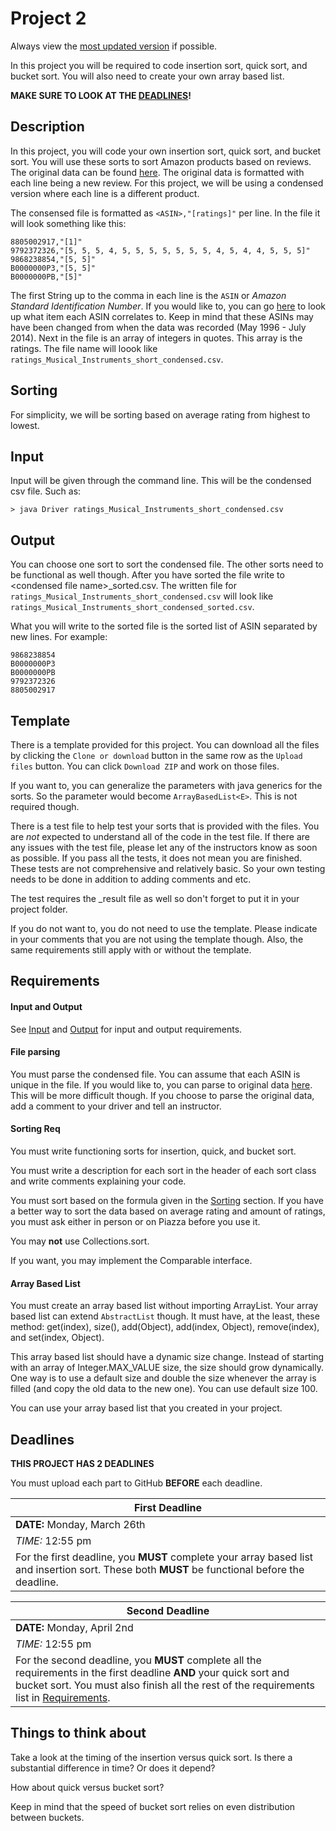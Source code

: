 # Project 2

Always view the [most updated version](https://github.com/usfcs245/Project2 "Project 2") if possible.

In this project you will be required to code insertion sort, quick sort, and bucket sort. You will also need to create your own array based list.

**MAKE SURE TO LOOK AT THE [DEADLINES](#deadlines)!**

## Description

In this project, you will code your own insertion sort, quick sort, and bucket sort. You will use these sorts to sort Amazon products based on reviews. The original data can be found [here](http://jmcauley.ucsd.edu/data/amazon/ "Amazon Review Data"). The original data is formatted with each line being a new review. For this project, we will be using a condensed version where each line is a different product.

The consensed file is formatted as `<ASIN>,"[ratings]"` per line. In the file it will look something like this:

```
8805002917,"[1]"
9792372326,"[5, 5, 5, 4, 5, 5, 5, 5, 5, 5, 5, 4, 5, 4, 4, 5, 5, 5]"
9868238854,"[5, 5]"
B0000000P3,"[5, 5]"
B0000000PB,"[5]"
```
The first String up to the comma in each line is the `ASIN` or *Amazon Standard Identification Number*. If you would like to, you can go [here](http://www.amazon-asin.com/ "ASIN Lookup") to look up what item each ASIN correlates to. Keep in mind that these ASINs may have been changed from when the data was recorded (May 1996 - July 2014). Next in the file is an array of integers in quotes. This array is the ratings. The file name will loook like `ratings_Musical_Instruments_short_condensed.csv`.

## Sorting

For simplicity, we will be sorting based on average rating from highest to lowest.

## Input

Input will be given through the command line. This will be the condensed csv file. Such as:

```
> java Driver ratings_Musical_Instruments_short_condensed.csv
```

## Output

You can choose one sort to sort the condensed file. The other sorts need to be functional as well though. After you have sorted the file write to \<condensed file name>_sorted.csv. The written file for `ratings_Musical_Instruments_short_condensed.csv` will look like `ratings_Musical_Instruments_short_condensed_sorted.csv`.

What you will write to the sorted file is the sorted list of ASIN separated by new lines. For example:

```
9868238854
B0000000P3
B0000000PB
9792372326
8805002917
```

## Template

There is a template provided for this project. You can download all the files by clicking the `Clone or download` button in the same row as the `Upload files` button. You can click `Download ZIP` and work on those files.

If you want to, you can generalize the parameters with java generics for the sorts. So the parameter would become `ArrayBasedList<E>`. This is not required though.

There is a test file to help test your sorts that is provided with the files. You are *not* expected to understand all of the code in the test file. If there are any issues with the test file, please let any of the instructors know as soon as possible. If you pass all the tests, it does not mean you are finished. These tests are not comprehensive and relatively basic. So your own testing needs to be done in addition to adding comments and etc.

The test requires the _result file as well so don't forget to put it in your project folder.

If you do not want to, you do not need to use the template. Please indicate in your comments that you are not using the template though. Also, the same requirements still apply with or without the template.

## Requirements

#### Input and Output
See [Input](#input) and [Output](#output) for input and output requirements. 

#### File parsing
You must parse the condensed file. You can assume that each ASIN is unique in the file. If you would like to, you can parse to original data [here](http://jmcauley.ucsd.edu/data/amazon/ "Amazon Review Data"). This will be more difficult though. If you choose to parse the original data, add a comment to your driver and tell an instructor.

#### Sorting Req
You must write functioning sorts for insertion, quick, and bucket sort.

You must write a description for each sort in the header of each sort class and write comments explaining your code.

You must sort based on the formula given in the [Sorting](#sorting) section. If you have a better way to sort the data based on average rating and amount of ratings, you must ask either in person or on Piazza before you use it.

You may **not** use Collections.sort.

If you want, you may implement the Comparable interface.

#### Array Based List
You must create an array based list without importing ArrayList. Your array based list can extend `AbstractList` though. It must have, at the least, these method: get(index), size(), add(Object), add(index, Object), remove(index), and set(index, Object).

This array based list should have a dynamic size change. Instead of starting with an array of Integer.MAX_VALUE size, the size should grow dynamically. One way is to use a default size and double the size whenever the array is filled (and copy the old data to the new one). You can use default size 100. 

You can use your array based list that you created in your project.

## Deadlines

**THIS PROJECT HAS 2 DEADLINES**

You must upload each part to GitHub **BEFORE** each deadline.

First Deadline|
--------------|
**DATE:** Monday, March 26th|
*TIME:* 12:55 pm|
For the first deadline, you **MUST** complete your array based list and insertion sort. These both **MUST** be functional before the deadline.  |

Second Deadline|
---------------|
**DATE:** Monday, April 2nd|
*TIME:* 12:55 pm|
For the second deadline, you **MUST** complete all the requirements in the first deadline **AND** your quick sort and bucket sort. You must also finish all the rest of the requirements list in [Requirements](#requirements).|

## Things to think about

Take a look at the timing of the insertion versus quick sort. Is there a substantial difference in time? Or does it depend? 

How about quick versus bucket sort?

Keep in mind that the speed of bucket sort relies on even distribution between buckets.







